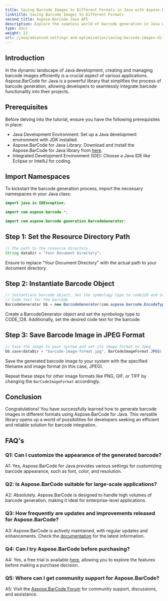 ```yaml
---
title: Saving Barcode Images to Different Formats in Java with Aspose.BarCode
linktitle: Saving Barcode Images to Different Formats
second_title: Aspose.BarCode Java API
description: Explore the seamless world of barcode generation in Java with Aspose.BarCode. Learn to save barcode images in different formats effortlessly. Enhance your Java applications with this powerful and versatile library.
type: docs
weight: 13
url: /java/advanced-settings-and-optimization/saving-barcode-images-different-formats/
---
```

## Introduction

In the dynamic landscape of Java development, creating and managing barcode images efficiently is a crucial aspect of various applications. Aspose.BarCode for Java is a powerful library that simplifies the process of barcode generation, allowing developers to seamlessly integrate barcode functionality into their projects.

## Prerequisites

Before delving into the tutorial, ensure you have the following prerequisites in place:

- Java Development Environment: Set up a Java development environment with JDK installed.
- Aspose.BarCode for Java Library: Download and install the Aspose.BarCode for Java library from [here](https://releases.aspose.com/barcode/java/).
- Integrated Development Environment (IDE): Choose a Java IDE like Eclipse or IntelliJ for coding.

## Import Namespaces

To kickstart the barcode generation process, import the necessary namespaces in your Java class:

```java
import java.io.IOException;

import com.aspose.barcode.*;

import com.aspose.barcode.generation.BarcodeGenerator;
```

## Step 1: Set the Resource Directory Path

```java
// The path to the resource directory.
String dataDir = "Your Document Directory";
```

Ensure to replace "Your Document Directory" with the actual path to your document directory.

## Step 2: Instantiate Barcode Object

```java
// Instantiate barcode object, Set the symbology type to code128 and Set the
// Code text for the barcode
BarcodeGenerator bb = new BarcodeGenerator(com.aspose.barcode.EncodeTypes.CODE_128, "1234567");
```

Create a BarcodeGenerator object and set the symbology type to CODE_128. Additionally, set the desired code text for the barcode.

## Step 3: Save Barcode Image in JPEG Format

```java
// Save the image to your system and set its image format to Jpeg
bb.save(dataDir + "barcode-image-format.jpg", BarCodeImageFormat.JPEG);
```

Save the generated barcode image to your system with the specified filename and image format (in this case, JPEG).

Repeat these steps for other image formats like PNG, GIF, or TIFF by changing the `BarCodeImageFormat` accordingly.

## Conclusion

Congratulations! You have successfully learned how to generate barcode images in different formats using Aspose.BarCode for Java. This versatile library opens up a world of possibilities for developers seeking an efficient and reliable solution for barcode integration.

## FAQ's

### Q1: Can I customize the appearance of the generated barcode?

A1: Yes, Aspose.BarCode for Java provides various settings for customizing barcode appearance, such as font, color, and resolution.

### Q2: Is Aspose.BarCode suitable for large-scale applications?

A2: Absolutely. Aspose.BarCode is designed to handle high volumes of barcode generation, making it ideal for enterprise-level applications.

### Q3: How frequently are updates and improvements released for Aspose.BarCode?

A3: Aspose.BarCode is actively maintained, with regular updates and enhancements. Check the [documentation](https://reference.aspose.com/barcode/java/) for the latest information.

### Q4: Can I try Aspose.BarCode before purchasing?

A4: Yes, a free trial is available [here](https://releases.aspose.com/), allowing you to explore the features before making a purchase decision.

### Q5: Where can I get community support for Aspose.BarCode?

A5: Visit the [Aspose.BarCode Forum](https://forum.aspose.com/c/barcode/13) for community support, discussions, and assistance.
